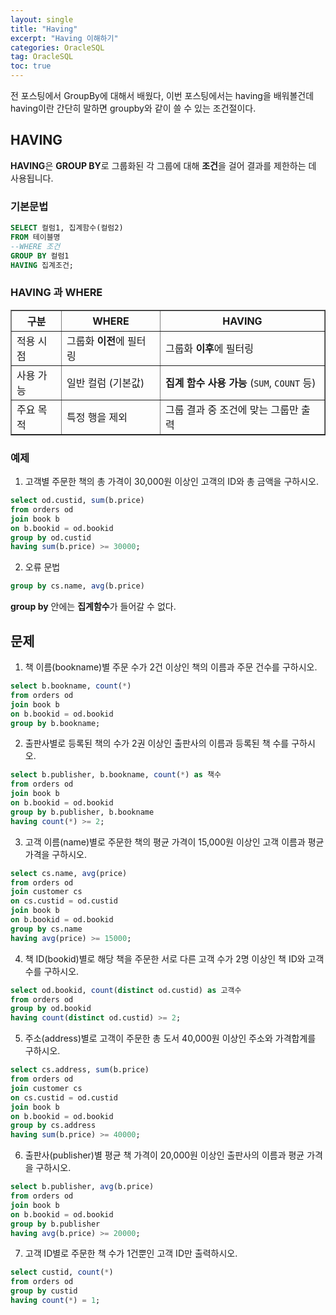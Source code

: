 ```yaml
---
layout: single
title: "Having"
excerpt: "Having 이해하기"
categories: OracleSQL
tag: OracleSQL
toc: true
---
```


전 포스팅에서 GroupBy에 대해서 배웠다, 이번 포스팅에서는 having을 배워볼건데 
having이란 간단히 말하면 groupby와  같이 쓸 수 있는 조건절이다.

## HAVING
**HAVING**은 **GROUP BY**로 그룹화된 각 그룹에 대해 **조건**을 걸어 결과를 제한하는 데 사용됩니다.

### 기본문법
```sql
SELECT 컬럼1, 집계함수(컬럼2)
FROM 테이블명
--WHERE 조건
GROUP BY 컬럼1
HAVING 집계조건;

```

### HAVING 과 WHERE
<table border="1">
  <thead>
    <tr>
      <th>구분</th>
      <th>WHERE</th>
      <th>HAVING</th>
    </tr>
  </thead>
  <tbody>
    <tr>
      <td>적용 시점</td>
      <td>그룹화 <strong>이전</strong>에 필터링</td>
      <td>그룹화 <strong>이후</strong>에 필터링</td>
    </tr>
    <tr>
      <td>사용 가능</td>
      <td>일반 컬럼 (기본값)</td>
      <td><strong>집계 함수 사용 가능</strong> (<code>SUM</code>, <code>COUNT</code> 등)</td>
    </tr>
    <tr>
      <td>주요 목적</td>
      <td>특정 행을 제외</td>
      <td>그룹 결과 중 조건에 맞는 그룹만 출력</td>
    </tr>
  </tbody>
</table>

### 예제
1. 고객별 주문한 책의 총 가격이 30,000원 이상인 고객의 ID와 총 금액을 구하시오.
```sql
select od.custid, sum(b.price) 
from orders od
join book b
on b.bookid = od.bookid
group by od.custid 
having sum(b.price) >= 30000;
```
2. 오류 문법
```sql
group by cs.name, avg(b.price)
```
**group by** 안에는 **집계함수**가 들어갈 수 없다.

## 문제

1. 책 이름(bookname)별 주문 수가 2건 이상인 책의 이름과 주문 건수를 구하시오.
```sql
select b.bookname, count(*) 
from orders od
join book b
on b.bookid = od.bookid
group by b.bookname;
```

2. 출판사별로 등록된 책의 수가 2권 이상인 출판사의 이름과 등록된 책 수를 구하시오.
```sql
select b.publisher, b.bookname, count(*) as 책수
from orders od
join book b
on b.bookid = od.bookid
group by b.publisher, b.bookname
having count(*) >= 2;
```

3. 고객 이름(name)별로 주문한 책의 평균 가격이 15,000원 이상인 고객 이름과 평균 가격을 구하시오.
```sql
select cs.name, avg(price)
from orders od 
join customer cs
on cs.custid = od.custid
join book b
on b.bookid = od.bookid
group by cs.name
having avg(price) >= 15000;
```

4. 책 ID(bookid)별로 해당 책을 주문한 서로 다른 고객 수가 2명 이상인 책 ID와 고객 수를 구하시오.
```sql
select od.bookid, count(distinct od.custid) as 고객수
from orders od 
group by od.bookid
having count(distinct od.custid) >= 2;
```

5. 주소(address)별로 고객이 주문한 총 도서 40,000원 이상인 주소와  가격합계를 구하시오.
```sql
select cs.address, sum(b.price)
from orders od
join customer cs
on cs.custid = od.custid
join book b
on b.bookid = od.bookid
group by cs.address
having sum(b.price) >= 40000;
```

6. 출판사(publisher)별 평균 책 가격이 20,000원 이상인 출판사의 이름과 평균 가격을 구하시오.
```sql
select b.publisher, avg(b.price)
from orders od
join book b
on b.bookid = od.bookid
group by b.publisher
having avg(b.price) >= 20000;
```

7. 고객 ID별로 주문한 책 수가 1건뿐인 고객 ID만 출력하시오.
```sql
select custid, count(*)
from orders od
group by custid
having count(*) = 1;
```

